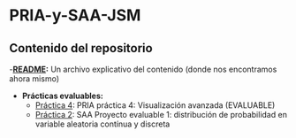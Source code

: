 # PRIA-y-SAA-JSM

## Contenido del repositorio

-**[README](README.md):** Un archivo explicativo del contenido (donde nos encontramos ahora mismo)

- **Prácticas evaluables:**
  - [Práctica 4](/carpeta1/archivo1.txt): PRIA práctica 4: Visualización avanzada (EVALUABLE)
  - [Práctica 2](/carpeta1/archivo2.md): SAA Proyecto evaluable 1: distribución de probabilidad en variable aleatoria contínua y discreta

